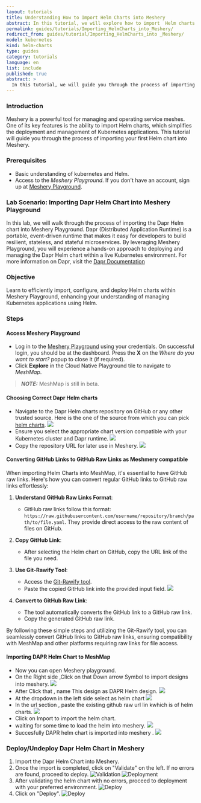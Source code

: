 ```yaml
---
layout: tutorials
title: Understanding How to Import Helm Charts into Meshery
abstract: In this tutorial, we will explore how to import  Helm charts using Meshery. Helm charts simplify the deployment and management of Kubernetes applications.
permalink: guides/tutorials/Importing_HelmCharts_into_Meshery/
redirect_from: guides/tutorial/Importing_HelmCharts_into _Meshery/
model: kubernetes
kind: helm-charts
type: guides
category: tutorials
language: en
list: include
published: true
abstract: >
  In this tutorial, we will guide you through the process of importing a Helm chart into Meshery. You will learn how to leverage Meshery's capabilities to manage your Kubernetes applications effectively using Helm charts.
---
```

### Introduction

Meshery is a powerful tool for managing and operating service meshes. One of its key features is the ability to import Helm charts, which simplifies the deployment and management of Kubernetes applications. This tutorial will guide you through the process of importing your first Helm chart into Meshery.

### Prerequisites

- Basic understanding of kubernetes and Helm.
- Access to the _Meshery Playground_. If you don't have an account, sign up at [Meshery Playground](https://play.meshery.io/).

### Lab Scenario: Importing Dapr Helm Chart into Meshery Playground

In this lab, we will walk through the process of importing the Dapr Helm chart into Meshery Playground. Dapr (Distributed Application Runtime) is a portable, event-driven runtime that makes it easy for developers to build resilient, stateless, and stateful microservices. By leveraging Meshery Playground, you will experience a hands-on approach to deploying and managing the Dapr Helm chart within a live Kubernetes environment.
For more information on Dapr, visit the [Dapr Documentation](https://docs.dapr.io/concepts/?_gl=1*1v6gt5w*_ga*MTc2MjAwNzU0OC4xNzE1NjA5MTE0*_ga_60C6Q1ETC1*MTcxNjM2MTUyOC4zLjAuMTcxNjM2MTUyOC4wLjAuMA..)

### Objective

Learn to efficiently import, configure, and deploy Helm charts within Meshery Playground, enhancing your understanding of managing Kubernetes applications using Helm.

### Steps

#### Access Meshery Playground

- Log in to the [Meshery Playground](https://meshery.layer5.io/) using your credentials. On successful login, you should be at the dashboard. Press the **X** on the _Where do you want to start?_ popup to close it (if required).
- Click **Explore** in the Cloud Native Playground tile to navigate to _MeshMap_.

> **_NOTE:_** MeshMap is still in beta.

#### Choosing Correct Dapr Helm charts

- Navigate to the Dapr Helm charts repository on GitHub or any other trusted source. Here is the one of the source from which you can pick [helm charts](https://github.com/jangocheng/dapr-helm-charts/tree/master).
  ![](./screenshots/H1.png)
- Ensure you select the appropriate chart version compatible with your Kubernetes cluster and Dapr runtime.
  ![](./screenshots/H2.png)
- Copy the repository URL for later use in Meshery.
  ![](./screenshots/H3.png)

#### Converting GitHub Links to GitHub Raw Links as Meshmery compatible

When importing Helm Charts into MeshMap, it's essential to have GitHub raw links. Here's how you can convert regular GitHub links to GitHub raw links effortlessly:

1. **Understand GitHub Raw Links Format**:
   - GitHub raw links follow this format: `https://raw.githubusercontent.com/username/repository/branch/path/to/file.yaml`. They provide direct access to the raw 
     content of files on GitHub.

2. **Copy GitHub Link**:
   - After selecting the Helm chart on GitHub, copy the URL link of the file you need.

3. **Use Git-Rawify Tool**:
   - Access the [Git-Rawify tool](https://git-rawify.vercel.app/#convert).
   - Paste the copied GitHub link into the provided input field.
     ![](./screenshots/H4.png)

4. **Convert to GitHub Raw Link**:
   - The tool automatically converts the GitHub link to a GitHub raw link.
   - Copy the generated GitHub raw link.

By following these simple steps and utilizing the Git-Rawify tool, you can seamlessly convert GitHub links to GitHub raw links, ensuring compatibility with MeshMap and other platforms requiring raw links for file access.

#### Importing DAPR Helm Chart to MeshMap
- Now you can open Meshery playground.
- On the Right side ,Click on that Down arrow Symbol to import designs into meshery.
  ![](./screenshots/H5.png)
- After Click that , name This design as DAPR Helm design.
  ![](./screenshots/H6.png)
- At the dropdown in the left side select as helm chart
  ![](./screenshots/H7.png)
- In the url section , paste the existing github raw url lin kwhich is of helm charts.
  ![](./screenshots/H8.png)
- Click on Import to import the helm chart.
- waiting for some time to load the helm into meshery.
  ![](./screenshots/H9.png)
- Succesfully DAPR helm chart is imported into meshery .
  ![](./screenshots/H10.png)
  

### Deploy/Undeploy Dapr Helm Chart in Meshery
1. Import the Dapr Helm Chart into Meshery.
2. Once the import is completed, click on "Validate" on the left. If no errors are found, proceed to deploy.
   ![Validation](./screenshots/H11.png)
   ![Deployment](./screenshots/H12.png)
4. After validating the helm chart with no errors, proceed to deployment with your preferred environment.
   ![Deploy](./screenshots/H13.png)
5. Click on "Deploy".
   ![Deploy](./screenshots/H14.png)


  




  


